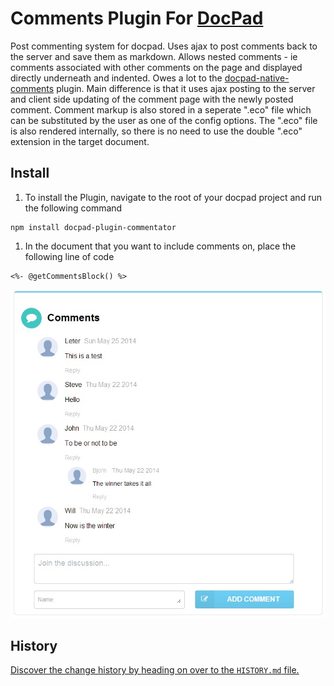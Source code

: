 Comments Plugin For [DocPad](https://docpad.org)
=========================

Post commenting system for docpad. Uses ajax to post comments back to the server and save them as markdown. Allows nested comments - ie comments associated with other comments on the page and displayed directly underneath and indented. Owes a lot to the [docpad-native-comments](https://github.com/docpad/docpad-plugin-nativecomments) plugin. Main difference is that it uses ajax posting to the server and client side updating of the comment page with the newly posted comment. Comment markup is also stored in a seperate ".eco" file which can be substituted by the user as one of the config options. The ".eco" file is also rendered internally, so there is no need to use the double ".eco" extension in the target document.

## Install

1. To install the Plugin, navigate to the root of your docpad project and run the following command

  ```
 npm install docpad-plugin-commentator
  ```

1. In the document that you want to include comments on, place the following line of code

  ```
  <%- @getCommentsBlock() %>
  ```

![Screenshot](https://github.com/SteveMcArthur/docpad-plugin-commentator/blob/master/screen-shot.jpg)

## History
[Discover the change history by heading on over to the `HISTORY.md` file.](https://github.com/SteveMcArthur/docpad-plugin-commentator/blob/master/HISTORY.md#)
